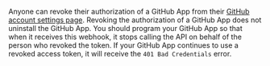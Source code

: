 Anyone can revoke their authorization of a GitHub App from their [GitHub account settings page](https://github.com/settings/apps/authorizations). Revoking the authorization of a GitHub App does not uninstall the GitHub App. You should program your GitHub App so that when it receives this webhook, it stops calling the API on behalf of the person who revoked the token. If your GitHub App continues to use a revoked access token, it will receive the `401 Bad Credentials` error.
